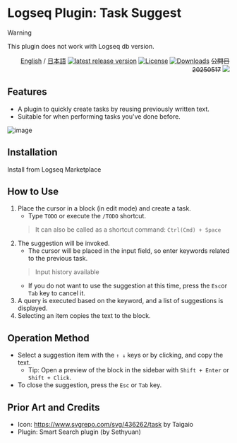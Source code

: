# Logseq Plugin: Task Suggest

> [!WARNING]
This plugin does not work with Logseq db version.

<div align="right">
 
[English](https://github.com/YU000jp/logseq-plugin-task-suggest) / [日本語](https://github.com/YU000jp/logseq-plugin-task-suggest/blob/master/README.ja.md) [![latest release version](https://img.shields.io/github/v/release/YU000jp/logseq-plugin-task-suggest)](https://github.com/YU000jp/logseq-plugin-task-suggest/releases) [![License](https://img.shields.io/github/license/YU000jp/logseq-plugin-task-suggest?color=blue)](https://github.com/YU000jp/logseq-plugin-task-suggest/LICENSE) [![Downloads](https://img.shields.io/github/downloads/YU000jp/logseq-plugin-task-suggest/total.svg)](https://github.com/YU000jp/logseq-plugin-task-suggest/releases)
 ~~公開日 20250517~~ <a href="https://www.buymeacoffee.com/yu000japan"><img src="https://img.buymeacoffee.com/button-api/?text=Buy me a pizza&emoji=🍕&slug=yu000japan&button_colour=FFDD00&font_colour=000000&font_family=Poppins&outline_colour=000000&coffee_colour=ffffff" /></a>
 </div>
 
## Features

-   A plugin to quickly create tasks by reusing previously written text.
-   Suitable for when performing tasks you've done before.

![image](https://github.com/user-attachments/assets/2c51dc5a-1650-4e5f-af62-8fb7d7ff6ab8)

## Installation

Install from Logseq Marketplace

## How to Use

1.  Place the cursor in a block (in edit mode) and create a task.
    -   Type `TODO` or execute the `/TODO` shortcut.
    > It can also be called as a shortcut command: `Ctrl(Cmd) + Space`
2.  The suggestion will be invoked.
    -   The cursor will be placed in the input field, so enter keywords related to the previous task.
      > Input history available
    -   If you do not want to use the suggestion at this time, press the `Esc`or `Tab` key to cancel it.
3.  A query is executed based on the keyword, and a list of suggestions is displayed.
4.  Selecting an item copies the text to the block.

## Operation Method

-   Select a suggestion item with the `↑ ↓` keys or by clicking, and copy the text.
    -   Tip: Open a preview of the block in the sidebar with `Shift + Enter` or `Shift + Click`.
-   To close the suggestion, press the `Esc` or `Tab` key.

## Prior Art and Credits

-   Icon: https://www.svgrepo.com/svg/436262/task by Taigaio
-   Plugin: Smart Search plugin (by Sethyuan)
